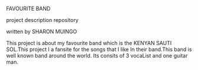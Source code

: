 
FAVOURITE BAND

project description repository

written by SHARON MUINGO

This project is about my favourite band which is the KENYAN SAUTI SOL.This project I a fansite for the songs that I like In their band.This band is well known band around the world. Its consits of 3 vocaList and one guitar man.

